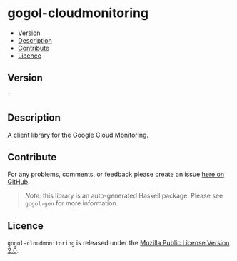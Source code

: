 # gogol-cloudmonitoring

* [Version](#version)
* [Description](#description)
* [Contribute](#contribute)
* [Licence](#licence)


## Version

``


## Description

A client library for the Google Cloud Monitoring.


## Contribute

For any problems, comments, or feedback please create an issue [here on GitHub](https://github.com/brendanhay/gogol/issues).

> _Note:_ this library is an auto-generated Haskell package. Please see `gogol-gen` for more information.


## Licence

`gogol-cloudmonitoring` is released under the [Mozilla Public License Version 2.0](http://www.mozilla.org/MPL/).
